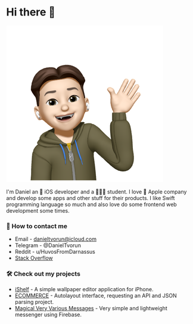 # Hi there 👋

![My Memoji](mediafiles/05595cb6dd1d3c2750ec185f9ec3c5d2-sticker.PNG)

I'm Daniel an 🔨 iOS developer and a 👨🏻‍💻 student. I love 🍏 Apple company and develop some apps and other stuff for their products. I like Swift programming language so much and also love do some frontend web development some times.

### 💬 How to contact me
- Email - danieltvorun@icloud.com
- Telegram - @DanielTvorun
- Reddit - u/HuvosFromDarnassus
- [Stack Overflow](https://stackoverflow.com/users/19402122/daniel-tvorun)

### 🛠 Check out my projects
- [iShelf](https://github.com/HuvosFromDarnassus/iShelf) - A simple wallpaper editor application for iPhone.
- [ECOMMERCE](https://github.com/HuvosFromDarnassus/ECOMMERCE) - Autolayout interface, requesting an API and JSON parsing project.
- [Magical Very Various Messages](https://github.com/HuvosFromDarnassus/Magical-Very-Various-Messages) - Very simple and lightweight messenger using Firebase.
